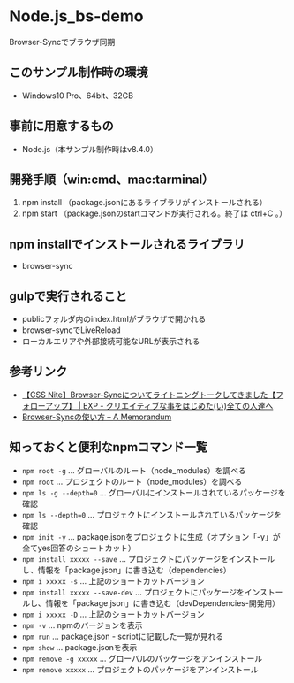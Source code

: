 # Node.js_bs-demo
Browser-Syncでブラウザ同期

## このサンプル制作時の環境
* Windows10 Pro、64bit、32GB

## 事前に用意するもの
* Node.js（本サンプル制作時はv8.4.0）

## 開発手順（win:cmd、mac:tarminal）
1. npm install （package.jsonにあるライブラリがインストールされる）
2. npm start （package.jsonのstartコマンドが実行される。終了は ctrl+C 。）

## npm installでインストールされるライブラリ
* browser-sync

## gulpで実行されること
* publicフォルダ内のindex.htmlがブラウザで開かれる
* browser-syncでLiveReload
* ローカルエリアや外部接続可能なURLが表示される

## 参考リンク
* [【CSS Nite】Browser-Syncについてライトニングトークしてきました【フォローアップ】 | EXP - クリエイティブな事をはじめた(い)全ての人達へ](http://wp-e.org/2014/12/18/5385/)
* [Browser-Syncの使い方 &#8211; A Memorandum](https://protean.cc/how-to-use-browser-sync)

## 知っておくと便利なnpmコマンド一覧
* `npm root -g` … グローバルのルート（node_modules）を調べる
* `npm root` … プロジェクトのルート（node_modules）を調べる
* `npm ls -g --depth=0` … グローバルにインストールされているパッケージを確認
* `npm ls --depth=0` … プロジェクトにインストールされているパッケージを確認
* `npm init -y` … package.jsonをプロジェクトに生成（オプション「-y」が全てyes回答のショートカット）
* `npm install xxxxx --save` … プロジェクトにパッケージをインストールし、情報を「package.json」に書き込む（dependencies）
* `npm i xxxxx -s` … 上記のショートカットバージョン
* `npm install xxxxx --save-dev` … プロジェクトにパッケージをインストールし、情報を「package.json」に書き込む（devDependencies-開発用）
* `npm i xxxxx -D` … 上記のショートカットバージョン
* `npm -v` … npmのバージョンを表示
* `npm run` … package.json - scriptに記載した一覧が見れる
* `npm show` … package.jsonを表示
* `npm remove -g xxxxx` … グローバルのパッケージをアンインストール
* `npm remove xxxxx` … プロジェクトのパッケージをアンインストール
